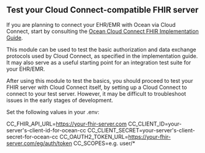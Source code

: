 ## Test your Cloud Connect-compatible FHIR server

If you are planning to connect your EHR/EMR with Ocean via Cloud Connect, start by consulting the [Ocean Cloud Connect FHIR Implementation Guide](https://simplifier.net/ocean-cloud-connect-fhir-implementation-guide).

This module can be used to test the basic authorization and data exchange protocols used by Cloud Connect, as specified in the implementation guide. It may also serve as a useful starting point for an integration test suite for your EHR/EMR.

After using this module to test the basics, you should proceed to test your FHIR server with Cloud Connect itself, by setting up a Cloud Connect to connect to your test server. However, it may be difficult to troubleshoot issues in the early stages of development.

Set the following values in your .env:

CC_FHIR_API_URL=https://your-fhir-server.com
CC_CLIENT_ID=your-server's-client-id-for-ocean-cc
CC_CLIENT_SECRET=your-server's-client-secret-for-ocean-cc
CC_OAUTH2_TOKEN_URL=https://your-fhir-server.com/eg/auth/token
CC_SCOPES=e.g. user/\*
